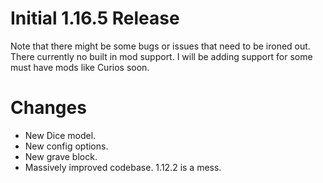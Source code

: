# Initial 1.16.5 Release
Note that there might be some bugs or issues that need to be ironed out. There currently no built in mod support. I will be adding support for some must have mods like Curios soon.

# Changes
- New Dice model.
- New config options.
- New grave block.
- Massively improved codebase. 1.12.2 is a mess.